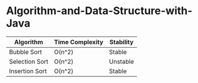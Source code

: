 # Algorithm-and-Data-Structure-with-Java

Algorithm            | Time Complexity | Stability
-------------------- | --------------- | -----------
Bubble Sort          | O(n^2)          | Stable 
Selection Sort		 | O(n^2)          | Unstable 
Insertion Sort		 | O(n^2)          | Stable
